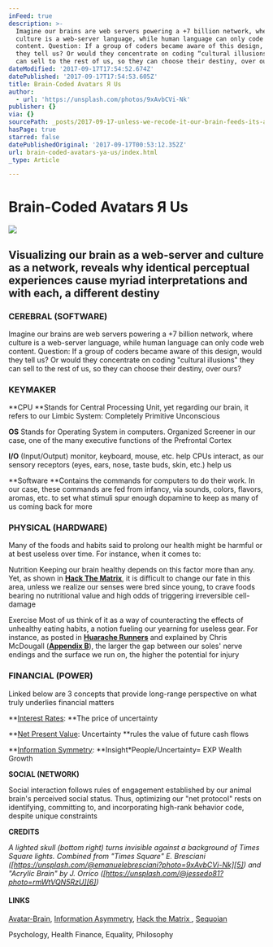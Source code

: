 ```yaml
---
inFeed: true
description: >-
  Imagine our brains are web servers powering a +7 billion network, where
  culture is a web-server language, while human language can only code web
  content. Question: If a group of coders became aware of this design, would
  they tell us? Or would they concentrate on coding “cultural illusions” they
  can sell to the rest of us, so they can choose their destiny, over ours?
dateModified: '2017-09-17T17:54:52.674Z'
datePublished: '2017-09-17T17:54:53.605Z'
title: Brain-Coded Avatars Я Us
author:
  - url: 'https://unsplash.com/photos/9xAvbCVi-Nk'
publisher: {}
via: {}
sourcePath: _posts/2017-09-17-unless-we-recode-it-our-brain-feeds-its-avatar-to-coders.md
hasPage: true
starred: false
datePublishedOriginal: '2017-09-17T00:53:12.352Z'
url: brain-coded-avatars-ya-us/index.html
_type: Article

---
```

# Brain-Coded Avatars Я Us
![](https://the-grid-user-content.s3-us-west-2.amazonaws.com/21657f1f-9428-40e3-87dd-23434eb7f653.png)

## **Visualizing our brain as a web-server and culture as a network, reveals why identical perceptual experiences cause myriad interpretations and with each, a different destiny**

### **CEREBRAL (SOFTWARE)**

Imagine our brains are web servers powering a +7 billion network, where culture is a web-server language, while human language can only code web content. Question: If a group of coders became aware of this design, would they tell us? Or would they concentrate on coding "cultural illusions" they can sell to the rest of us, so they can choose their destiny, over ours?

### **KEYMAKER**

**CPU **Stands for Central Processing Unit, yet regarding our brain, it refers to our Limbic System: Completely Primitive Unconscious

**OS** Stands for Operating System in computers. Organized Screener in our case, one of the many executive functions of the Prefrontal Cortex

**I/O** (Input/Output) monitor, keyboard, mouse, etc. help CPUs interact, as our sensory receptors (eyes, ears, nose, taste buds, skin, etc.) help us

**Software **Contains the commands for computers to do their work. In our case, these commands are fed from infancy, via sounds, colors, flavors, aromas, etc. to set what stimuli spur enough dopamine to keep as many of us coming back for more

### **PHYSICAL (HARDWARE)**

Many of the foods and habits said to prolong our health might be harmful or at best useless over time. For instance, when it comes to:

Nutrition Keeping our brain healthy depends on this factor more than any. Yet, as shown in **[Hack The Matrix][0]**, it is difficult to change our fate in this area, unless we realize our senses were bred since young, to crave foods bearing no nutritional value and high odds of triggering irreversible cell-damage

Exercise Most of us think of it as a way of counteracting the effects of unhealthy eating habits, a notion fueling our yearning for useless gear. For instance, as posted in **[Huarache Runners][1]** and explained by Chris McDougall (**[Appendix B][0]**), the larger the gap between our soles' nerve endings and the surface we run on, the higher the potential for injury

### **FINANCIAL (POWER)**

Linked below are 3 concepts that provide long-range perspective on what truly underlies financial matters

**[Interest Rates][2]: **The price of uncertainty

**[Net Present Value][3]: Uncertainty **rules the value of future cash flows

**[Information Symmetry][4]: **Insight\*People/Uncertainty= EXP Wealth Growth

**SOCIAL (NETWORK)**

Social interaction follows rules of engagement established by our animal brain's perceived social status. Thus, optimizing our "net protocol" rests on identifying, committing to, and incorporating high-rank behavior code, despite unique constraints

**CREDITS**

_A lighted skull (bottom right) turns
invisible against a background of Times Square lights. Combined from "Times
Square" E. Bresciani ([https://unsplash.com/@emanuelebresciani?photo=9xAvbCVi-Nk][5]) and "Acrylic Brain" by J. Orrico ([https://unsplash.com/@jessedo81?photo=rmWtVQN5RzU][6])_

#### **LINKS**

[Avatar-Brain][7], [Information Asymmetry][4], [Hack the Matrix ][0],
[Sequoian][8]

Psychology, Health Finance,
Equality, Philosophy

[0]: http://www.infoasy.com/
[1]: https://www.strava.com/clubs/huarache-runners
[2]: http://sequoian.com/2015/09/wp-contentuploads201610the-discount-rate-pyramid-scheme-2-0-pdf/
[3]: http://sequoian.com/2017/08/wp-contentuploads201708predator-prey2-pdf/
[4]: http://sequoian.com/2016/03/wp-contentuploads201708information_symmetry-pdf/
[5]: https://unsplash.com/@emanuelebresciani?photo=9xAvbCVi-Nk
[6]: https://unsplash.com/@jessedo81?photo=rmWtVQN5RzU
[7]: http://avatarbrain.com/
[8]: http://sequoian.com/